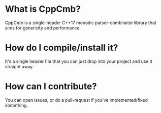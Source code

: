 # What is CppCmb?

CppCmb is a single-header C++17 monadic parser-combinator library that aims for genericity and performance.

# How do I compile/install it?

It's a single header file that you can just drop into your project and use it straight away.

# How can I contribute?

You can open issues, or do a pull-request if you've implemented/fixed something.
